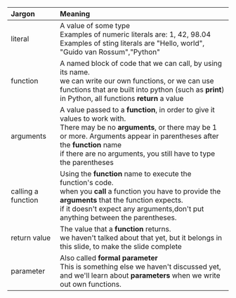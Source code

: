 | Jargon             | Meaning                                                                                                                                                                                                                                                                      |
|:-------------------|:-----------------------------------------------------------------------------------------------------------------------------------------------------------------------------------------------------------------------------------------------------------------------------|
| literal            | A value of some type <br> Examples of numeric literals are: 1, 42, 98.04 <br> Examples of sting literals are "Hello, world", "Guido van Rossum","Python"                                                                                                                     |
| function           | A named block  of code that we can call, by using its name. <br> we can write our own functions, or we can use functions that are built into python (such as **print**)<br> in Python, all functions **return** a value                                                      |
| arguments          | A value passed to a **function**, in order to give it values to work with. <br> There may be no **arguments**, or there may be 1 or more. Arguments appear in parentheses after the **function** name <br> if there are no arguments, you still have to type the parentheses |
| calling a function | Using the **function** name to execute the function's code. <br> when you **call** a function you have to provide the **arguments** that the function expects. <br> if it doesn't expect any arguments,don't put anything between the parentheses.                           |
| return value       | The value that a **function** returns.<br> we haven't talked about that yet, but it belongs in this slide, to make the slide complete                                                                                                                                        |            
| parameter          | Also called **formal parameter** <br> This is something else we haven't discussed yet, and we'll learn about **parameters** when we write out own functions.                                                                                                                 |
        